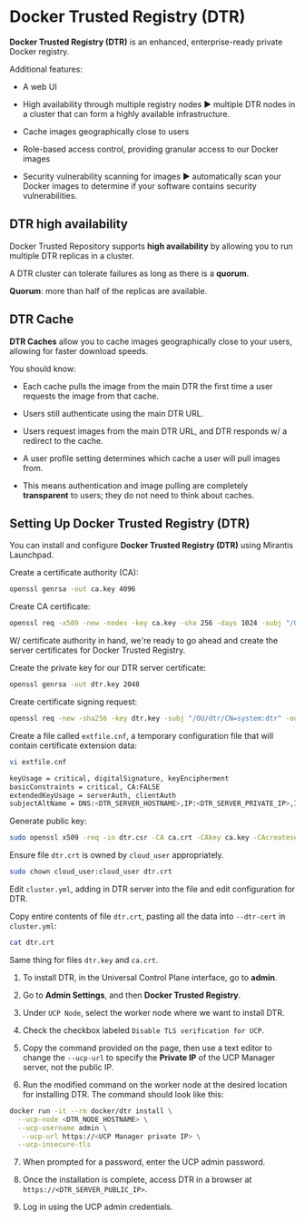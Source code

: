 # Docker Trusted Registry (DTR)

**Docker Trusted Registry (DTR)** is an enhanced, enterprise-ready private Docker registry.

Additional features:

* A web UI

* High availability through multiple registry nodes ▶︎ multiple DTR nodes in a cluster that can form a highly available infrastructure.

* Cache images geographically close to users

* Role-based access control, providing granular access to our Docker images

* Security vulnerability scanning for images ▶︎ automatically scan your Docker images to determine if your software contains security vulnerabilities.

## DTR high availability

Docker Trusted Repository supports **high availability** by allowing you to run multiple DTR replicas in a cluster.

A DTR cluster can tolerate failures as long as there is a **quorum**.

**Quorum**: more than half of the replicas are available.

## DTR Cache

**DTR Caches** allow you to cache images geographically close to your users, allowing for faster download speeds.

You should know:

* Each cache pulls the image from the main DTR the first time a user requests the image from that cache.

* Users still authenticate using the main DTR URL.

* Users request images from the main DTR URL, and DTR responds w/ a redirect to the cache.

* A user profile setting determines which cache a user will pull images from.

* This means authentication and image pulling are completely **transparent** to users; they do not need to think about caches.

## Setting Up Docker Trusted Registry (DTR)

You can install and configure **Docker Trusted Registry (DTR)** using Mirantis Launchpad.

Create a certificate authority (CA):

```zsh
openssl genrsa -out ca.key 4096
```

Create CA certificate:

```zsh
openssl req -x509 -new -nodes -key ca.key -sha 256 -days 1024 -subj "/OU=dtr/CN=DTR CA" -out ca.crt
```

W/ certificate authority in hand, we're ready to go ahead and create the server certificates for Docker Trusted Registry.

Create the private key for our DTR server certificate:

```zsh
openssl genrsa -out dtr.key 2048
```

Create certificate signing request:

```zsh
openssl req -new -sha256 -key dtr.key -subj "/OU/dtr/CN=system:dtr" -out dtr.csr
```

Create a file called `extfile.cnf`, a temporary configuration file that will contain certificate extension data:

```zsh
vi extfile.cnf
```

```bash
keyUsage = critical, digitalSignature, keyEncipherment
basicConstraints = critical, CA:FALSE
extendedKeyUsage = serverAuth, clientAuth
subjectAltName = DNS:<DTR_SERVER_HOSTNAME>,IP:<DTR_SERVER_PRIVATE_IP>,IP:127.0.0.1
```

Generate public key:

```zsh
sudo openssl x509 -req -in dtr.csr -CA ca.crt -CAkey ca.key -CAcreateserial -out dtr.crt -days 365 -sha256 -extfile ext file.cnf
```

Ensure file `dtr.crt` is owned by `cloud_user` appropriately.

```zsh
sudo chown cloud_user:cloud_user dtr.crt
```

Edit `cluster.yml`, adding in DTR server into the file and edit configuration for DTR.

Copy entire contents of file `dtr.crt`, pasting all the data into `--dtr-cert` in `cluster.yml`:

```zsh
cat dtr.crt
```

Same thing for files `dtr.key` and `ca.crt`.

1. To install DTR, in the Universal Control Plane interface, go to **admin**.

2. Go to **Admin Settings**, and then **Docker Trusted Registry**.

3. Under `UCP Node`, select the worker node where we want to install DTR.

4. Check the checkbox labeled `Disable TLS verification for UCP`.

5. Copy the command provided on the page, then use a text editor to change the `--ucp-url` to specify the **Private IP** of the UCP Manager server, not the public IP.

6. Run the modified command on the worker node at the desired location for installing DTR. The command should look like this:

```zsh
docker run -it --rm docker/dtr install \
  --ucp-node <DTR_NODE_HOSTNAME> \
  --ucp-username admin \
   --ucp-url https://<UCP Manager private IP> \
  --ucp-insecure-tls
```

7. When prompted for a password, enter the UCP admin password.

8. Once the installation is complete, access DTR in a browser at `https://<DTR_SERVER_PUBLIC_IP>`.

9. Log in using the UCP admin credentials.
